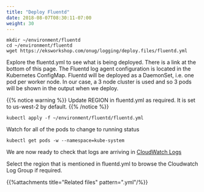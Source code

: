 ```yaml
---
title: "Deploy Fluentd"
date: 2018-08-07T08:30:11-07:00
weight: 30
---
```


```
mkdir ~/environment/fluentd
cd ~/environment/fluentd
wget https://eksworkshop.com/onug/logging/deploy.files/fluentd.yml
```
Explore the fluentd.yml to see what is being deployed. There is a link at the bottom of this page. The Fluentd log agent configuration is located in the Kubernetes ConfigMap. Fluentd will be deployed as a DaemonSet, i.e. one pod per worker node. In our case, a 3 node cluster is used and so 3 pods will be shown in the output when we deploy.

{{% notice warning %}}
Update REGION in fluentd.yml as required. It is set to us-west-2 by default.
{{% /notice %}}

```
kubectl apply -f ~/environment/fluentd/fluentd.yml
```

Watch for all of the pods to change to running status

```
kubectl get pods -w --namespace=kube-system
```

We are now ready to check that logs are arriving in [CloudWatch Logs](https://us-west-2.console.aws.amazon.com/cloudwatch/home?region=us-west-2#logStream:group=/eks/eksworkshop-eksctl/containers)

Select the region that is mentioned in fluentd.yml to browse the Cloudwatch Log Group if required.

{{%attachments title="Related files" pattern=".yml"/%}}
